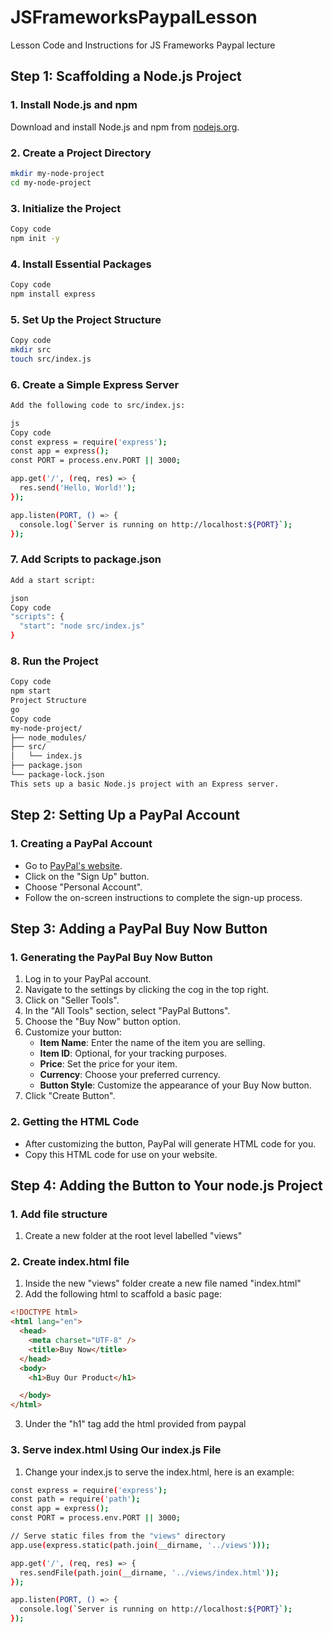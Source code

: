 # JSFrameworksPaypalLesson
 Lesson Code and Instructions for JS Frameworks Paypal lecture

## Step 1: Scaffolding a Node.js Project

### 1. Install Node.js and npm
Download and install Node.js and npm from [nodejs.org](https://nodejs.org/).

### 2. Create a Project Directory
```sh
mkdir my-node-project
cd my-node-project
```
### 3. Initialize the Project
```sh
Copy code
npm init -y
```
### 4. Install Essential Packages
```sh
Copy code
npm install express
```
### 5. Set Up the Project Structure
```sh
Copy code
mkdir src
touch src/index.js
```
### 6. Create a Simple Express Server
```sh
Add the following code to src/index.js:

js
Copy code
const express = require('express');
const app = express();
const PORT = process.env.PORT || 3000;

app.get('/', (req, res) => {
  res.send('Hello, World!');
});

app.listen(PORT, () => {
  console.log(`Server is running on http://localhost:${PORT}`);
});
```
### 7. Add Scripts to package.json
```sh
Add a start script:

json
Copy code
"scripts": {
  "start": "node src/index.js"
}
```
### 8. Run the Project
```sh
Copy code
npm start
Project Structure
go
Copy code
my-node-project/
├── node_modules/
├── src/
│   └── index.js
├── package.json
└── package-lock.json
This sets up a basic Node.js project with an Express server.
```
## Step 2: Setting Up a PayPal Account

### 1. Creating a PayPal Account
- Go to [PayPal's website](https://www.paypal.com/).
- Click on the "Sign Up" button.
- Choose "Personal Account".
- Follow the on-screen instructions to complete the sign-up process.

## Step 3: Adding a PayPal Buy Now Button

### 1. Generating the PayPal Buy Now Button
1. Log in to your PayPal account.
2. Navigate to the settings by clicking the cog in the top right.
3. Click on "Seller Tools".
4. In the "All Tools" section, select "PayPal Buttons".
5. Choose the "Buy Now" button option.
6. Customize your button:
   - **Item Name**: Enter the name of the item you are selling.
   - **Item ID**: Optional, for your tracking purposes.
   - **Price**: Set the price for your item.
   - **Currency**: Choose your preferred currency.
   - **Button Style**: Customize the appearance of your Buy Now button.
7. Click "Create Button".

### 2. Getting the HTML Code
- After customizing the button, PayPal will generate HTML code for you.
- Copy this HTML code for use on your website.

## Step 4: Adding the Button to Your node.js Project

### 1. Add file structure
1. Create a new folder at the root level labelled "views"

### 2. Create index.html file
1. Inside the new "views" folder create a new file named "index.html"
2. Add the following html to scaffold a basic page:
```html
<!DOCTYPE html>
<html lang="en">
  <head>
    <meta charset="UTF-8" />
    <title>Buy Now</title>
  </head>
  <body>
    <h1>Buy Our Product</h1>

  </body>
</html>
```
3. Under the "h1" tag add the html provided from paypal

### 3. Serve index.html Using Our index.js File
1. Change your index.js to serve the index.html, here is an example:
```sh
const express = require('express');
const path = require('path');
const app = express();
const PORT = process.env.PORT || 3000;

// Serve static files from the "views" directory
app.use(express.static(path.join(__dirname, '../views')));

app.get('/', (req, res) => {
  res.sendFile(path.join(__dirname, '../views/index.html'));
});

app.listen(PORT, () => {
  console.log(`Server is running on http://localhost:${PORT}`);
});
```






